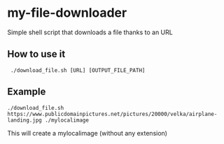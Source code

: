 # my-file-downloader
Simple shell script that downloads a file thanks to an URL

## How to use it
``` ./download_file.sh [URL] [OUTPUT_FILE_PATH]```

## Example
```./download_file.sh https://www.publicdomainpictures.net/pictures/20000/velka/airplane-landing.jpg ./mylocalimage```

This will create a mylocalimage (without any extension)
